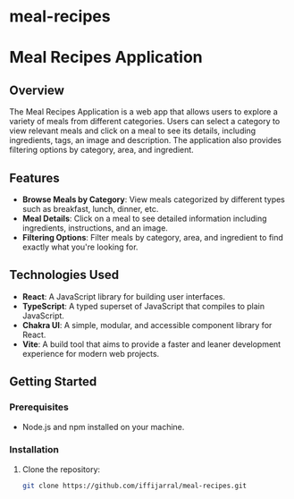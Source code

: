 # meal-recipes
# Meal Recipes Application

## Overview
The Meal Recipes Application is a web app that allows users to explore a variety of meals from different categories. Users can select a category to view relevant meals and click on a meal to see its details, including ingredients, tags, an image and description. The application also provides filtering options by category, area, and ingredient.

## Features
- **Browse Meals by Category**: View meals categorized by different types such as breakfast, lunch, dinner, etc.
- **Meal Details**: Click on a meal to see detailed information including ingredients, instructions, and an image.
- **Filtering Options**: Filter meals by category, area, and ingredient to find exactly what you're looking for.

## Technologies Used
- **React**: A JavaScript library for building user interfaces.
- **TypeScript**: A typed superset of JavaScript that compiles to plain JavaScript.
- **Chakra UI**: A simple, modular, and accessible component library for React.
- **Vite**: A build tool that aims to provide a faster and leaner development experience for modern web projects.


## Getting Started
### Prerequisites
- Node.js and npm installed on your machine.

### Installation
1. Clone the repository:
   ```bash
   git clone https://github.com/iffijarral/meal-recipes.git
